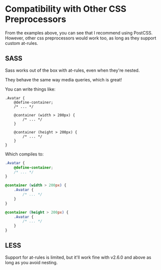 # Compatibility with Other CSS Preprocessors

From the examples above, you can see that I recommend using PostCSS.
However, other css preprocessors would work too, as long as they support custom
at-rules.

## SASS

Sass works out of the box with at-rules, even when they're nested.

They behave the same way media queries, which is great!

You can write things like:

```pcss
.Avatar {
    @define-container;
    /* ... */
    
    @container (width > 200px) {
        /* ... */
    }
    
    @container (height > 200px) {
        /* ... */
    }
}
```

Which compiles to:

```css
.Avatar {
    @define-container;
    /* ... */
}

@container (width > 200px) {
    .Avatar {
        /* ... */
    }
}

@container (height > 200px) {
    .Avatar {
        /* ... */
    }
}
```

## LESS

Support for at-rules is limited, but it'll work fine with v2.6.0 and above as
long as you avoid nesting.
